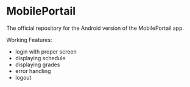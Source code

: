 # MobilePortail

The official repository for the Android version of the MobilePortail app.

Working Features:

 - login with proper screen
 - displaying schedule
 - displaying grades
 - error handling
 - logout
